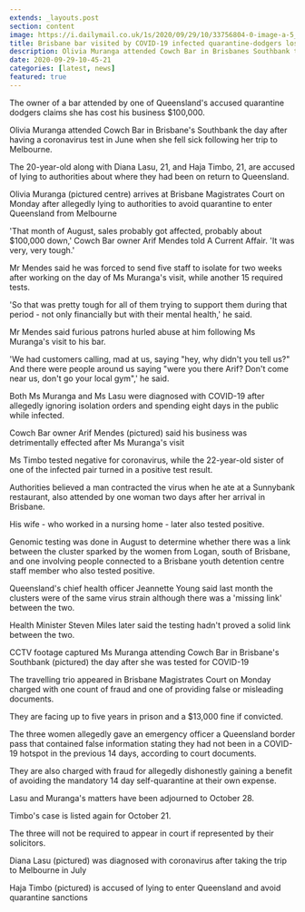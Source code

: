 ```yaml
---
extends: _layouts.post
section: content
image: https://i.dailymail.co.uk/1s/2020/09/29/10/33756804-0-image-a-5_1601371043579.jpg 
title: Brisbane bar visited by COVID-19 infected quarantine-dodgers lost $100,000 from their exploits 
description: Olivia Muranga attended Cowch Bar in Brisbanes Southbank the day after having a coronavirus test in June after falling sick following her trip to Melbourne. 
date: 2020-09-29-10-45-21 
categories: [latest, news] 
featured: true 
--- 
```

The owner of a bar attended by one of Queensland's accused quarantine dodgers claims she has cost his business $100,000.

Olivia Muranga attended Cowch Bar in Brisbane's Southbank the day after having a coronavirus test in June when she fell sick following her trip to Melbourne.

The 20-year-old along with Diana Lasu, 21, and Haja Timbo, 21, are accused of lying to authorities about where they had been on return to Queensland.  

Olivia Muranga (pictured centre) arrives at Brisbane Magistrates Court on Monday after allegedly lying to authorities to avoid quarantine to enter Queensland from Melbourne 

'That month of August, sales probably got affected, probably about $100,000 down,' Cowch Bar owner Arif Mendes told A Current Affair. 'It was very, very tough.'

Mr Mendes said he was forced to send five staff to isolate for two weeks after working on the day of Ms Muranga's visit, while another 15 required tests.

'So that was pretty tough for all of them trying to support them during that period - not only financially but with their mental health,' he said.

Mr Mendes said furious patrons hurled abuse at him following Ms Muranga's visit to his bar. 

'We had customers calling, mad at us, saying "hey, why didn't you tell us?" And there were people around us saying "were you there Arif? Don't come near us, don't go your local gym",' he said. 

Both Ms Muranga and Ms Lasu were diagnosed with COVID-19 after allegedly ignoring isolation orders and spending eight days in the public while infected.

Cowch Bar owner Arif Mendes (pictured) said his business was detrimentally effected after Ms Muranga's visit

Ms Timbo tested negative for coronavirus, while the 22-year-old sister of one of the infected pair turned in a positive test result. 

Authorities believed a man contracted the virus when he ate at a Sunnybank restaurant, also attended by one woman two days after her arrival in Brisbane.

His wife - who worked in a nursing home - later also tested positive.

Genomic testing was done in August to determine whether there was a link between the cluster sparked by the women from Logan, south of Brisbane, and one involving people connected to a Brisbane youth detention centre staff member who also tested positive.

Queensland's chief health officer Jeannette Young said last month the clusters were of the same virus strain although there was a 'missing link' between the two.

Health Minister Steven Miles later said the testing hadn't proved a solid link between the two.

CCTV footage captured Ms Muranga attending Cowch Bar in Brisbane's Southbank (pictured) the day after she was tested for COVID-19

The travelling trio appeared in Brisbane Magistrates Court on Monday charged with one count of fraud and one of providing false or misleading documents.    

They are facing up to five years in prison and a $13,000 fine if convicted. 

The three women allegedly gave an emergency officer a Queensland border pass that contained false information stating they had not been in a COVID-19 hotspot in the previous 14 days, according to court documents.

They are also charged with fraud for allegedly dishonestly gaining a benefit of avoiding the mandatory 14 day self-quarantine at their own expense.

Lasu and Muranga's matters have been adjourned to October 28.

Timbo's case is listed again for October 21.

The three will not be required to appear in court if represented by their solicitors.

Diana Lasu (pictured) was diagnosed with coronavirus after taking the trip to Melbourne in July

Haja Timbo (pictured) is accused of lying to enter Queensland and avoid quarantine sanctions


